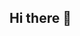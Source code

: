 ## Hi there 👋

<!--
**Kkang0328/Kkang0328** is a ✨ _special_ ✨ repository because its `README.md` (this file) appears on your GitHub profile.

Here are some ideas to get you started:
[![텍스트](https://img.shields.io/badge/텍스트-색상코드?style=for-the-badge&logo=아이콘&logoColor=로고색)](https://github.com/사용자명/저장소명)

## 기술 스택

### 프론트엔드
[![JavaScript](https://img.shields.io/badge/JavaScript-F7DF1E?style=for-the-badge&logo=JavaScript&logoColor=white)](#)
[![CSS3](https://img.shields.io/badge/CSS3-239120?style=for-the-badge&logo=css3&logoColor=white)](#)
[![HTML5](https://img.shields.io/badge/HTML5-E34F26?style=for-the-badge&logo=html5&logoColor=white)](#)
[![jQuery](https://img.shields.io/badge/jQuery-0769AD?style=for-the-badge&logo=jquery&logoColor=white)](#)
[![Bootstrap](https://img.shields.io/badge/Bootstrap-563D7C?style=for-the-badge&logo=bootstrap&logoColor=white)](#)

### 백엔드
[![Java](https://img.shields.io/badge/Java-ED8B00?style=for-the-badge&logo=openjdk&logoColor=white)](#)
[![Oracle](https://img.shields.io/badge/Oracle-F80000?style=for-the-badge&logo=oracle&logoColor=black)](#)
[![JDBC](https://img.shields.io/badge/JDBC-4479A1?style=for-the-badge&logo=oracle&logoColor=white)](#)
[![Servlet](https://img.shields.io/badge/Servlet-007396?style=for-the-badge&logo=java&logoColor=white)](#)
[![JSP](https://img.shields.io/badge/JSP-323330?style=for-the-badge&logo=eclipse&logoColor=white)](#)
[![Python](https://img.shields.io/badge/Python-3776AB?style=for-the-badge&logo=python&logoColor=white)](#)

### 프레임워크
[![Spring](https://img.shields.io/badge/Spring-6DB33F?style=for-the-badge&logo=spring&logoColor=white)](#)
[![Spring Security](https://img.shields.io/badge/Spring_Security-6DB33F?style=for-the-badge&logo=Spring-Security&logoColor=white)](#)

-->
